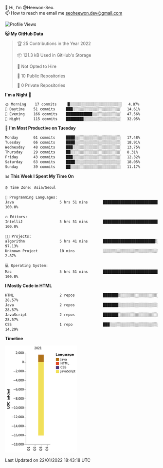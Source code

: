 👋 Hi, I’m @Heewon-Seo.  
📫 How to reach me email me seoheewon.dev@gmail.com 

 <!--START_SECTION:waka-->
![Profile Views](http://img.shields.io/badge/Profile%20Views-1-blue)

**🐱 My GitHub Data** 

> 🏆 25 Contributions in the Year 2022
 > 
> 📦 121.3 kB Used in GitHub's Storage 
 > 
> 🚫 Not Opted to Hire
 > 
> 📜 10 Public Repositories 
 > 
> 🔑 0 Private Repositories  
 > 
**I'm a Night 🦉** 

```text
🌞 Morning    17 commits     █░░░░░░░░░░░░░░░░░░░░░░░░   4.87% 
🌆 Daytime    51 commits     ███░░░░░░░░░░░░░░░░░░░░░░   14.61% 
🌃 Evening    166 commits    ████████████░░░░░░░░░░░░░   47.56% 
🌙 Night      115 commits    ████████░░░░░░░░░░░░░░░░░   32.95%

```
📅 **I'm Most Productive on Tuesday** 

```text
Monday       61 commits     ████░░░░░░░░░░░░░░░░░░░░░   17.48% 
Tuesday      66 commits     ████░░░░░░░░░░░░░░░░░░░░░   18.91% 
Wednesday    48 commits     ███░░░░░░░░░░░░░░░░░░░░░░   13.75% 
Thursday     29 commits     ██░░░░░░░░░░░░░░░░░░░░░░░   8.31% 
Friday       43 commits     ███░░░░░░░░░░░░░░░░░░░░░░   12.32% 
Saturday     63 commits     ████░░░░░░░░░░░░░░░░░░░░░   18.05% 
Sunday       39 commits     ██░░░░░░░░░░░░░░░░░░░░░░░   11.17%

```


📊 **This Week I Spent My Time On** 

```text
⌚︎ Time Zone: Asia/Seoul

💬 Programming Languages: 
Java                     5 hrs 51 mins       █████████████████████████   100.0%

🔥 Editors: 
IntelliJ                 5 hrs 51 mins       █████████████████████████   100.0%

🐱‍💻 Projects: 
algorithm                5 hrs 41 mins       ████████████████████████░   97.13% 
Unknown Project          10 mins             ░░░░░░░░░░░░░░░░░░░░░░░░░   2.87%

💻 Operating System: 
Mac                      5 hrs 51 mins       █████████████████████████   100.0%

```

**I Mostly Code in HTML** 

```text
HTML                     2 repos             ███████░░░░░░░░░░░░░░░░░░   28.57% 
Java                     2 repos             ███████░░░░░░░░░░░░░░░░░░   28.57% 
JavaScript               2 repos             ███████░░░░░░░░░░░░░░░░░░   28.57% 
CSS                      1 repo              ███░░░░░░░░░░░░░░░░░░░░░░   14.29%

```


**Timeline**

![Chart not found](https://raw.githubusercontent.com/Heewon-Seo/Heewon-Seo/main/charts/bar_graph.png) 


 Last Updated on 22/01/2022 18:43:18 UTC
<!--END_SECTION:waka-->
